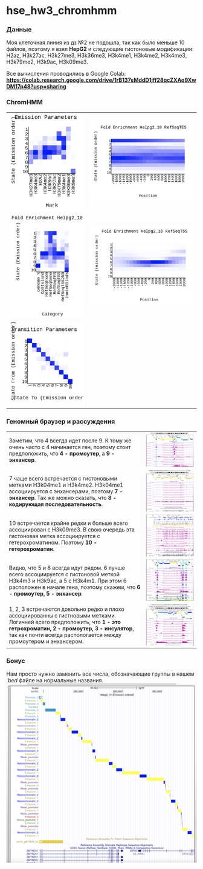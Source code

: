 # hse_hw3_chromhmm

### Данные

Моя клеточная линия из дз №2 не подошла, так как было меньше 10 файлов, поэтому я взял **HepG2** и следующие гистоновые модификации: H2az, H3k27ac, H3k27me3, H3k36me3, H3k4me1, H3k4me2, H3k4me3, H3k79me2, H3k9ac, H3k09me3.

Все вычисления проводились в Google Colab: **https://colab.research.google.com/drive/1rB137sMddD1jff28qcZXAq9XwDM17p48?usp=sharing**

### ChromHMM

|  | | 
| ------------- | ------------- |
| ![](pic/chromm1.png) | ![](pic/chromm2.png) | 
| ![](pic/chromm4.png) | ![](pic/chromm3.png) |
| ![](pic/chromm5.png) |  | 

### Геномный браузер и рассуждения 

|  | | 
| ------------- | ------------- |
| Заметим, что 4 всегда идет после 9. К тому же очень часто с 4 начинается ген, поэтому стоит предположить, что **4 - промоутер**, а **9 - энхансер**.| ![](pic/picc1.png) | 
| 7 чаще всего встречается c гистоновыми метками H3k04me1 и H3k4me2. H3k04me1 ассоциируется с энхансерами, поэтому **7 - энхансер**. Так же можно сказать, что  **8 - кодирующая последовательность**.| ![](pic/picc4.png) |
| 10 встречается крайне редки и больше всего ассоциирован с H3k09me3. В свою очередь эта гистоновая метка ассоциируется с гетерохроматином. Поэтому **10 - гетерохроматин**. |  ![](pic/picc3.png) | 
| Видно, что 5 и 6 всегда идут рядом. 6 лучше всего ассоциируется с гистоновой меткой H3k4m3 и H3k9ac, а 5 с  H3k4m1. При этом 6 расположен в начале гена, поэтому скажем, что **6 - промоутер, 5 - энхансер**.|  ![](pic/picc5.png) | 
|1, 2, 3 встречаются довольно редко и плохо ассоциированны с гистновыми метками. Логичней всего предположить, что **1 - это гетрохроматин, 2 - промоутер, 3 - инсулятор**, так как почти всегда распологается между промоутером и энхансером. |  ![](pic/picc6.png) | 

### Бонус
Нам просто нужно заменить все числа, обозначающие группы в нашем *.bed* файле на нормальные названия.
![](pic/picc7.png)
